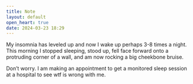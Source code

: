 ```yaml
---
title: Note
layout: default
open_heart: true
date: 2024-03-23 18:29
---
```


My insomnia has leveled up and now I wake up perhaps 3-8 times a night. This morning I stopped sleeping, stood up, fell face forward onto a protruding corner of a wall, and am now rocking a big cheekbone bruise.

Don’t worry. I am making an appointment to get a monitored sleep session at a hospital to see wtf is wrong with me.
